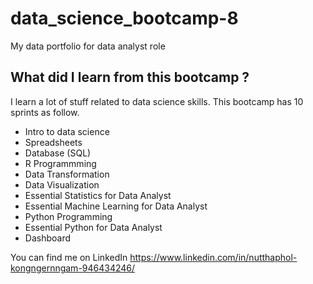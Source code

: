 # data_science_bootcamp-8
My data portfolio for data analyst role

## What did I learn from this bootcamp ?
I learn a lot of stuff related to data science skills. This bootcamp has 10 sprints as follow.

- Intro to data science
- Spreadsheets
- Database (SQL)
- R Programmming
- Data Transformation
- Data Visualization
- Essential Statistics for Data Analyst
- Essential Machine Learning for Data Analyst
- Python Programming
- Essential Python for Data Analyst
- Dashboard

You can find me on LinkedIn https://www.linkedin.com/in/nutthaphol-kongngernngam-946434246/
